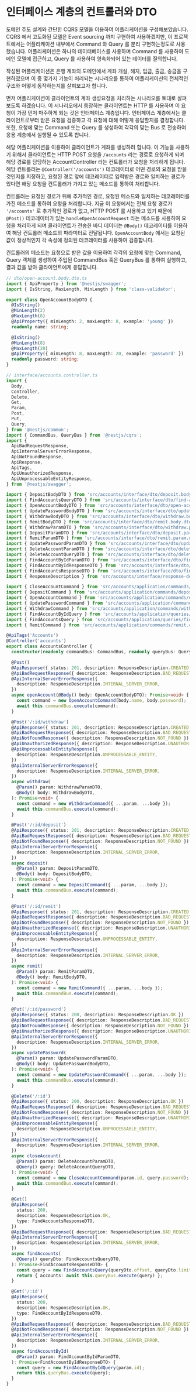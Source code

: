 # 인터페이스 계층의 컨트롤러와 DTO

도메인 주도 설계와 간단한 CQRS 모델을 이용하여 어플리케이션을 구성해보았습니다. CQRS 에서 고도화된 모델은 Event sourcing 까지 구현하여 사용하겠지만, 이 프로젝트에서는 어플리케이션 내부에서 Command 와 Query 를 분리 구현하는정도로 사용했습니다. 어플리케이션은 하나의 데이터베이스를 사용하며 Command 를 사용하여 도메인 모델에 접근하고, Query 를 사용하여 영속화되어 있는 데이터를 질의합니다. 

작성된 어플리케이션은 은행 계좌의 도메인에서 계좌 개설, 해지, 입금, 출금, 송금을 구현하였으며 이 중 몇가지 기능이 처리되는 시나리오를 통하여 어플리케이션의 전체적인 구조와 어떻게 동작하는지를 살펴보고자 합니다.

먼저 어플리케이션이 클라이언트의 계좌 생성요청을 처리하는 시나리오를 토대로 살펴보도록 하겠습니다. 이 시나리오에서 등장하는 클라이언트는 HTTP 를 사용하며 이 요청이 가장 먼저 마주하게 되는 것은 인터페이스 계층입니다. 인터페이스 계층에서는 클라이언트로부터 받은 요청을 검증하고 각 요청에 대해 어떻게 응답할지를 결정합니다. 또한, 요청에 맞는 Command 또는 Query 를 생성하여 각각의 맞는 Bus 로 전송하여 응용 계층에서 실행될 수 있도록 합니다. 

해당 어플리케이션을 이용하여 클라이언트가 계좌를 생성하려 합니다. 이 기능을 사용하기 위해서 클라이언트는 HTTP POST 요청을 `/accounts` 라는 경로로 요청하게 되며 해당 경로를 담당하는 AccountController 라는 컨트롤러가 요청을 처리하게 됩니다. 해당 컨트롤러는 `@Controller('/accounts')` 데코레이터로 어떤 경로의 요청을 받을것인지를 지정하고, 요청된 경로 앞에 데코레이터로 입력받은 경로와 일치하는 경로가 있다면 해당 요청을 컨트롤러가 가지고 있는 메소드를 통하여 처리합니다. 

컨트롤러는 요청된 경로가 뒤에 추가적인 경로, 요청된 메소드와 일치하는 데코레이터를 가진 메소드를 통하여 요청을 처리합니다. 지금 이 요청에서는 전체 요청 경로가 `'/accounts'` 로 추가적인 경로가 없고, HTTP POST 를 사용하고 있기 때문에 `@Post()` 데코레이터가 있는 `handleOpenAccountRequest` 라는 메소드를 사용하여 요청을 처리하게 되며 클라이언트가 전송한 바디 데이터는 `@Body()` 데코레이터를 이용하여 해당 컨트롤러 메소드의 파라미터로 전달됩니다. `OpenAccountBody` 에서는 요청된 값이 정상적인지 각 속성에 정의된 데코레이터를 사용하여 검증합니다. 

컨트롤러의 메소드는 요청으로 받은 값을 이용하여 각각의 요청에 맞는 Command, Query 객체를 생성하여 주입된 CommandBus 혹은 QueryBus 를 통하여 실행하고, 결과 값을 받아 클라이언트에게 응답합니다.

```typescript
// dto/open-account.body.dto.ts
import { ApiProperty } from '@nestjs/swagger';
import { IsString, MaxLength, MinLength } from 'class-validator';

export class OpenAccountBodyDTO {
  @IsString()
  @MinLength(2)
  @MaxLength(8)
  @ApiProperty({ minLength: 2, maxLength: 8, example: 'young' })
  readonly name: string;

  @IsString()
  @MinLength(8)
  @MaxLength(20)
  @ApiProperty({ minLength: 8, maxLength: 20, example: 'password' })
  readonly password: string;
}

```

```typescript
// interface/accounts.controller.ts
import {
  Body,
  Controller,
  Delete,
  Get,
  Param,
  Post,
  Put,
  Query,
} from '@nestjs/common';
import { CommandBus, QueryBus } from '@nestjs/cqrs';
import {
  ApiBadRequestResponse,
  ApiInternalServerErrorResponse,
  ApiNotFoundResponse,
  ApiResponse,
  ApiTags,
  ApiUnauthorizedResponse,
  ApiUnprocessableEntityResponse,
} from '@nestjs/swagger';

import { DepositBodyDTO } from 'src/accounts/interface/dto/deposit.body.dto';
import { FindAccountsQueryDTO } from 'src/accounts/interface/dto/find-accounts.query.dto';
import { OpenAccountBodyDTO } from 'src/accounts/interface/dto/open-account.body.dto';
import { UpdatePasswordBodyDTO } from 'src/accounts/interface/dto/update-password.body.dto';
import { WithdrawBodyDTO } from 'src/accounts/interface/dto/withdraw.body.dto';
import { RemitBodyDTO } from 'src/accounts/interface/dto/remit.body.dto';
import { WithdrawParamDTO } from 'src/accounts/interface/dto/withdraw.param.dto';
import { DepositParamDTO } from 'src/accounts/interface/dto/deposit.param.dto';
import { RemitParamDTO } from 'src/accounts/interface/dto/remit.param.dto';
import { UpdatePasswordParamDTO } from 'src/accounts/interface/dto/update-password.param.dto';
import { DeleteAccountParamDTO } from 'src/accounts/interface/dto/delete-account.param.dto';
import { DeleteAccountQueryDTO } from 'src/accounts/interface/dto/delete-account.query.dto';
import { FindAccountByIdParamDTO } from 'src/accounts/interface/dto/find-account-by-id.param.dto';
import { FindAccountByIdResponseDTO } from 'src/accounts/interface/dto/find-account-by-id.response.dto';
import { FindAccountsResponseDTO } from 'src/accounts/interface/dto/find-accounts.response.dto';
import { ResponseDescription } from 'src/accounts/interface/response-description';

import { CloseAccountCommand } from 'src/accounts/application/commands/close-account.command';
import { DepositCommand } from 'src/accounts/application/commands/deposit.command';
import { OpenAccountCommand } from 'src/accounts/application/commands/open-account.command';
import { UpdatePasswordCommand } from 'src/accounts/application/commands/update-password.command';
import { WithdrawCommand } from 'src/accounts/application/commands/withdraw.command';
import { FindAccountByIdQuery } from 'src/accounts/application/queries/find-account-by-id.query';
import { FindAccountsQuery } from 'src/accounts/application/queries/find-accounts.query';
import { RemitCommand } from 'src/accounts/application/commands/remit.command';

@ApiTags('Accounts')
@Controller('accounts')
export class AccountsController {
  constructor(readonly commandBus: CommandBus, readonly queryBus: QueryBus) {}

  @Post()
  @ApiResponse({ status: 201, description: ResponseDescription.CREATED })
  @ApiBadRequestResponse({ description: ResponseDescription.BAD_REQUEST })
  @ApiInternalServerErrorResponse({
    description: ResponseDescription.INTERNAL_SERVER_ERROR,
  })
  async openAccount(@Body() body: OpenAccountBodyDTO): Promise<void> {
    const command = new OpenAccountCommand(body.name, body.password);
    await this.commandBus.execute(command);
  }

  @Post('/:id/withdraw')
  @ApiResponse({ status: 201, description: ResponseDescription.CREATED })
  @ApiBadRequestResponse({ description: ResponseDescription.BAD_REQUEST })
  @ApiNotFoundResponse({ description: ResponseDescription.NOT_FOUND })
  @ApiUnauthorizedResponse({ description: ResponseDescription.UNAUTHORIZED })
  @ApiUnprocessableEntityResponse({
    description: ResponseDescription.UNPROCESSABLE_ENTITY,
  })
  @ApiInternalServerErrorResponse({
    description: ResponseDescription.INTERNAL_SERVER_ERROR,
  })
  async withdraw(
    @Param() param: WithdrawParamDTO,
    @Body() body: WithdrawBodyDTO,
  ): Promise<void> {
    const command = new WithdrawCommand({ ...param, ...body });
    await this.commandBus.execute(command);
  }

  @Post('/:id/deposit')
  @ApiResponse({ status: 201, description: ResponseDescription.CREATED })
  @ApiBadRequestResponse({ description: ResponseDescription.BAD_REQUEST })
  @ApiNotFoundResponse({ description: ResponseDescription.NOT_FOUND })
  @ApiInternalServerErrorResponse({
    description: ResponseDescription.INTERNAL_SERVER_ERROR,
  })
  async deposit(
    @Param() param: DepositParamDTO,
    @Body() body: DepositBodyDTO,
  ): Promise<void> {
    const command = new DepositCommand({ ...param, ...body });
    await this.commandBus.execute(command);
  }

  @Post('/:id/remit')
  @ApiResponse({ status: 201, description: ResponseDescription.CREATED })
  @ApiBadRequestResponse({ description: ResponseDescription.BAD_REQUEST })
  @ApiNotFoundResponse({ description: ResponseDescription.NOT_FOUND })
  @ApiUnauthorizedResponse({ description: ResponseDescription.UNAUTHORIZED })
  @ApiUnprocessableEntityResponse({
    description: ResponseDescription.UNPROCESSABLE_ENTITY,
  })
  @ApiInternalServerErrorResponse({
    description: ResponseDescription.INTERNAL_SERVER_ERROR,
  })
  async remit(
    @Param() param: RemitParamDTO,
    @Body() body: RemitBodyDTO,
  ): Promise<void> {
    const command = new RemitCommand({ ...param, ...body });
    await this.commandBus.execute(command);
  }

  @Put('/:id/password')
  @ApiResponse({ status: 200, description: ResponseDescription.OK })
  @ApiBadRequestResponse({ description: ResponseDescription.BAD_REQUEST })
  @ApiNotFoundResponse({ description: ResponseDescription.NOT_FOUND })
  @ApiUnauthorizedResponse({ description: ResponseDescription.UNAUTHORIZED })
  @ApiInternalServerErrorResponse({
    description: ResponseDescription.INTERNAL_SERVER_ERROR,
  })
  async updatePassword(
    @Param() param: UpdatePasswordParamDTO,
    @Body() body: UpdatePasswordBodyDTO,
  ): Promise<void> {
    const command = new UpdatePasswordCommand({ ...param, ...body });
    await this.commandBus.execute(command);
  }

  @Delete('/:id')
  @ApiResponse({ status: 200, description: ResponseDescription.OK })
  @ApiBadRequestResponse({ description: ResponseDescription.BAD_REQUEST })
  @ApiNotFoundResponse({ description: ResponseDescription.NOT_FOUND })
  @ApiUnauthorizedResponse({ description: ResponseDescription.UNAUTHORIZED })
  @ApiUnprocessableEntityResponse({
    description: ResponseDescription.UNPROCESSABLE_ENTITY,
  })
  @ApiInternalServerErrorResponse({
    description: ResponseDescription.INTERNAL_SERVER_ERROR,
  })
  async closeAccount(
    @Param() param: DeleteAccountParamDTO,
    @Query() query: DeleteAccountQueryDTO,
  ): Promise<void> {
    const command = new CloseAccountCommand(param.id, query.password);
    await this.commandBus.execute(command);
  }

  @Get()
  @ApiResponse({
    status: 200,
    description: ResponseDescription.OK,
    type: FindAccountsResponseDTO,
  })
  @ApiBadRequestResponse({ description: ResponseDescription.BAD_REQUEST })
  @ApiInternalServerErrorResponse({
    description: ResponseDescription.INTERNAL_SERVER_ERROR,
  })
  async findAccounts(
    @Query() queryDto: FindAccountsQueryDTO,
  ): Promise<FindAccountsResponseDTO> {
    const query = new FindAccountsQuery(queryDto.offset, queryDto.limit);
    return { accounts: await this.queryBus.execute(query) };
  }

  @Get('/:id')
  @ApiResponse({
    status: 200,
    description: ResponseDescription.OK,
    type: FindAccountByIdResponseDTO,
  })
  @ApiBadRequestResponse({ description: ResponseDescription.BAD_REQUEST })
  @ApiNotFoundResponse({ description: ResponseDescription.NOT_FOUND })
  @ApiInternalServerErrorResponse({
    description: ResponseDescription.INTERNAL_SERVER_ERROR,
  })
  async findAccountById(
    @Param() param: FindAccountByIdParamDTO,
  ): Promise<FindAccountByIdResponseDTO> {
    const query = new FindAccountByIdQuery(param.id);
    return this.queryBus.execute(query);
  }
}


```



